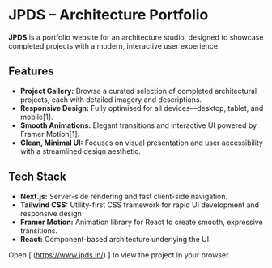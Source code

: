 # JPDS – Architecture Portfolio

**JPDS** is a portfolio website for an architecture studio, designed to showcase completed projects with a modern, interactive user experience.

## Features

- **Project Gallery:** Browse a curated selection of completed architectural projects, each with detailed imagery and descriptions.
- **Responsive Design:** Fully optimised for all devices—desktop, tablet, and mobile[1].
- **Smooth Animations:** Elegant transitions and interactive UI powered by Framer Motion[1].
- **Clean, Minimal UI:** Focuses on visual presentation and user accessibility with a streamlined design aesthetic.

## Tech Stack

- **Next.js:** Server-side rendering and fast client-side navigation.
- **Tailwind CSS:** Utility-first CSS framework for rapid UI development and responsive design
- **Framer Motion:** Animation library for React to create smooth, expressive transitions.
- **React:** Component-based architecture underlying the UI.
  
Open [ (https://www.jpds.in/) ] to view the project in your browser. 

